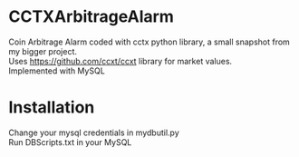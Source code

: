 # CCTXArbitrageAlarm
Coin Arbitrage Alarm coded with cctx python library, a small snapshot from my bigger project.<br>
Uses https://github.com/ccxt/ccxt library for market values.<br>
Implemented with MySQL

# Installation
Change your mysql credentials in mydbutil.py<br>
Run DBScripts.txt in your MySQL
